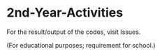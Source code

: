 # 2nd-Year-Activities
For the result/output of the codes, visit Issues.


(For educational purposes; requirement for school.)
